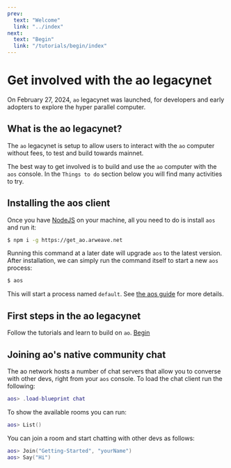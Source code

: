 ```yaml
---
prev:
  text: "Welcome"
  link: "../index"
next:
  text: "Begin"
  link: "/tutorials/begin/index"
---
```


# Get involved with the ao legacynet

On February 27, 2024, `ao` legacynet was launched, for developers and early adopters to explore the hyper parallel computer.

## What is the ao legacynet?

The `ao` legacynet is setup to allow users to interact with the `ao` computer without fees, to test and build towards mainnet.

The best way to get involved is to build and use the `ao` computer with the `aos` console.
In the `Things to do` section below you will find many activities to try.

## Installing the aos client

Once you have [NodeJS](https://nodejs.org) on your machine, all you need to do is install `aos` and run it:

```sh
$ npm i -g https://get_ao.arweave.net
```

Running this command at a later date will upgrade `aos` to the latest version.
After installation, we can simply run the command itself to start a new `aos` process:

```sh
$ aos
```

This will start a process named `default`. See [the aos guide](/guides/aos/index) for more details.

## First steps in the ao legacynet

Follow the tutorials and learn to build on `ao`. [Begin](/tutorials/begin/index)

## Joining ao's native community chat

The ao network hosts a number of chat servers that allow you to converse with other devs,
right from your `aos` console. To load the chat client run the following:

```lua
aos> .load-blueprint chat
```

To show the available rooms you can run:

```lua
aos> List()
```

You can join a room and start chatting with other devs as follows:

```lua
aos> Join("Getting-Started", "yourName")
aos> Say("Hi")
```
